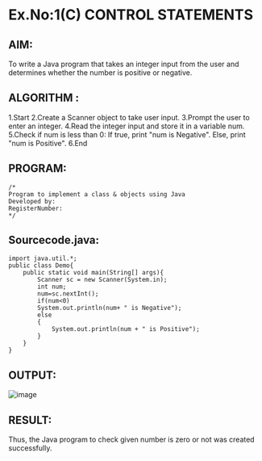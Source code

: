 # Ex.No:1(C) CONTROL STATEMENTS

## AIM:
To write a Java program that takes an integer input from the user and determines whether the number is positive or negative.
## ALGORITHM :
1.Start
2.Create a Scanner object to take user input.
3.Prompt the user to enter an integer.
4.Read the integer input and store it in a variable num.
5.Check if num is less than 0:
     If true, print "num is Negative".
     Else, print "num is Positive".
6.End






## PROGRAM:
 ```
/*
Program to implement a class & objects using Java
Developed by: 
RegisterNumber:  
*/
```

## Sourcecode.java:
```
import java.util.*;
public class Demo{
    public static void main(String[] args){
        Scanner sc = new Scanner(System.in);
        int num;
        num=sc.nextInt();
        if(num<0)
        System.out.println(num+ " is Negative");
        else
        {
            System.out.println(num + " is Positive");
        }
    }
}

```








## OUTPUT:
![image](https://github.com/user-attachments/assets/20827b71-7530-4573-88b1-50ec6dea9118)




## RESULT:
Thus, the Java program to check given number is zero or not was created successfully.

